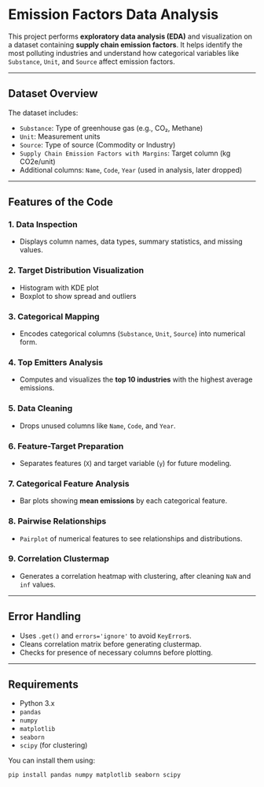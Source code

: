 # Emission Factors Data Analysis

This project performs **exploratory data analysis (EDA)** and visualization on a dataset containing **supply chain emission factors**. It helps identify the most polluting industries and understand how categorical variables like `Substance`, `Unit`, and `Source` affect emission factors.

---

##  Dataset Overview

The dataset includes:

- `Substance`: Type of greenhouse gas (e.g., CO₂, Methane)
- `Unit`: Measurement units
- `Source`: Type of source (Commodity or Industry)
- `Supply Chain Emission Factors with Margins`: Target column (kg CO2e/unit)
- Additional columns: `Name`, `Code`, `Year` (used in analysis, later dropped)

---

##  Features of the Code

### 1.  Data Inspection
- Displays column names, data types, summary statistics, and missing values.

### 2.  Target Distribution Visualization
- Histogram with KDE plot
- Boxplot to show spread and outliers

### 3.  Categorical Mapping
- Encodes categorical columns (`Substance`, `Unit`, `Source`) into numerical form.

### 4.  Top Emitters Analysis
- Computes and visualizes the **top 10 industries** with the highest average emissions.

### 5.  Data Cleaning
- Drops unused columns like `Name`, `Code`, and `Year`.

### 6. Feature-Target Preparation
- Separates features (`X`) and target variable (`y`) for future modeling.

### 7.  Categorical Feature Analysis
- Bar plots showing **mean emissions** by each categorical feature.

### 8.  Pairwise Relationships
- `Pairplot` of numerical features to see relationships and distributions.

### 9.  Correlation Clustermap
- Generates a correlation heatmap with clustering, after cleaning `NaN` and `inf` values.

---

##  Error Handling
- Uses `.get()` and `errors='ignore'` to avoid `KeyError`s.
- Cleans correlation matrix before generating clustermap.
- Checks for presence of necessary columns before plotting.

---

## Requirements

- Python 3.x
- `pandas`
- `numpy`
- `matplotlib`
- `seaborn`
- `scipy` (for clustering)

You can install them using:

```bash
pip install pandas numpy matplotlib seaborn scipy
